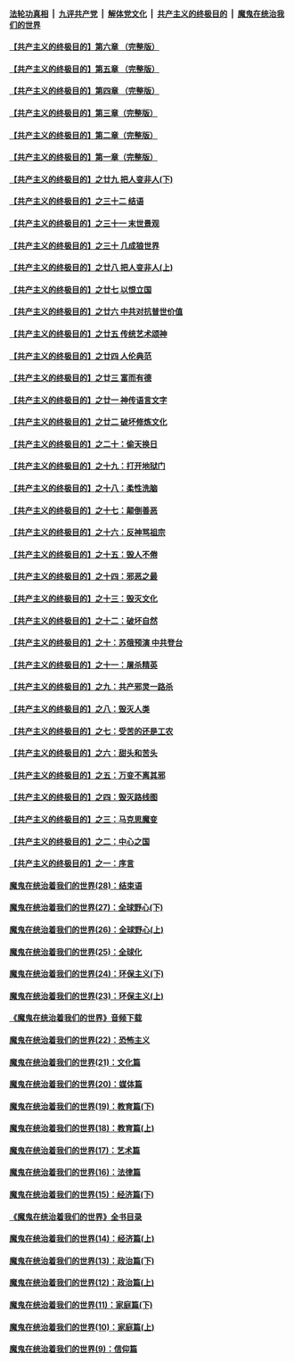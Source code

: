 ####  [法轮功真相](../../../../basic/blob/master/README.md?t=04090101) &nbsp;|&nbsp; [九评共产党](../../../../9ping.md/blob/master/README.md?t=04090101) &nbsp;|&nbsp; [解体党文化](../../../../jtdwh.md/blob/master/README.md?t=04090101)  &nbsp;|&nbsp; [共产主义的终极目的](../../../../gczydzjmd.md/blob/master/README.md?t=04090101) &nbsp;|&nbsp; [魔鬼在统治我们的世界](../../../../mgztzwmdsj.md/blob/master/README.md?t=04090101) 

#### [【共产主义的终极目的】第六章 （完整版）](../pages/nsc422/n11428913.md?t=04090101) 

#### [【共产主义的终极目的】第五章 （完整版）](../pages/nsc422/n11428912.md?t=04090101) 

#### [【共产主义的终极目的】第四章 （完整版）](../pages/nsc422/n11428907.md?t=04090101) 

#### [【共产主义的终极目的】第三章（完整版）](../pages/nsc422/n11428848.md?t=04090101) 

#### [【共产主义的终极目的】第二章（完整版）](../pages/nsc422/n11428831.md?t=04090101) 

#### [【共产主义的终极目的】第一章（完整版）](../pages/nsc422/n11417651.md?t=04090101) 

#### [【共产主义的终极目的】之廿九 把人变非人(下)](../pages/nsc422/n11344140.md?t=04090101) 

#### [【共产主义的终极目的】之三十二 结语](../pages/nsc422/n11360535.md?t=04090101) 

#### [【共产主义的终极目的】之三十一 末世景观](../pages/nsc422/n11351129.md?t=04090101) 

#### [【共产主义的终极目的】之三十 几成狼世界](../pages/nsc422/n11348280.md?t=04090101) 

#### [【共产主义的终极目的】之廿八 把人变非人(上)](../pages/nsc422/n11340492.md?t=04090101) 

#### [【共产主义的终极目的】之廿七 以恨立国](../pages/nsc422/n11336944.md?t=04090101) 

#### [【共产主义的终极目的】之廿六 中共对抗普世价值](../pages/nsc422/n11324785.md?t=04090101) 

#### [【共产主义的终极目的】之廿五 传统艺术颂神](../pages/nsc422/n11296396.md?t=04090101) 

#### [【共产主义的终极目的】之廿四 人伦典范](../pages/nsc422/n11296397.md?t=04090101) 

#### [【共产主义的终极目的】之廿三 富而有德](../pages/nsc422/n11283598.md?t=04090101) 

#### [【共产主义的终极目的】之廿一 神传语言文字](../pages/nsc422/n11263265.md?t=04090101) 

#### [【共产主义的终极目的】之廿二 破坏修炼文化](../pages/nsc422/n11245728.md?t=04090101) 

#### [【共产主义的终极目的】之二十：偷天换日](../pages/nsc422/n11238846.md?t=04090101) 

#### [【共产主义的终极目的】之十九：打开地狱门](../pages/nsc422/n11206376.md?t=04090101) 

#### [【共产主义的终极目的】之十八：柔性洗脑](../pages/nsc422/n11199994.md?t=04090101) 

#### [【共产主义的终极目的】之十七：颠倒善恶](../pages/nsc422/n11179782.md?t=04090101) 

#### [【共产主义的终极目的】之十六：反神骂祖宗](../pages/nsc422/n11166798.md?t=04090101) 

#### [【共产主义的终极目的】之十五：毁人不倦](../pages/nsc422/n11166792.md?t=04090101) 

#### [【共产主义的终极目的】之十四：邪恶之最](../pages/nsc422/n11150249.md?t=04090101) 

#### [【共产主义的终极目的】之十三：毁灭文化](../pages/nsc422/n11135227.md?t=04090101) 

#### [【共产主义的终极目的】之十二：破坏自然](../pages/nsc422/n11135214.md?t=04090101) 

#### [【共产主义的终极目的】之十：苏俄预演 中共登台](../pages/nsc422/n11118424.md?t=04090101) 

#### [【共产主义的终极目的】之十一：屠杀精英](../pages/nsc422/n11118442.md?t=04090101) 

#### [【共产主义的终极目的】之九：共产邪灵一路杀](../pages/nsc422/n11114139.md?t=04090101) 

#### [【共产主义的终极目的】之八：毁灭人类](../pages/nsc422/n11108503.md?t=04090101) 

#### [【共产主义的终极目的】之七：受苦的还是工农](../pages/nsc422/n11101809.md?t=04090101) 

#### [【共产主义的终极目的】之六：甜头和苦头](../pages/nsc422/n11096971.md?t=04090101) 

#### [【共产主义的终极目的】之五：万变不离其邪](../pages/nsc422/n11091285.md?t=04090101) 

#### [【共产主义的终极目的】之四：毁灭路线图](../pages/nsc422/n11086284.md?t=04090101) 

#### [【共产主义的终极目的】之三：马克思魔变](../pages/nsc422/n11061941.md?t=04090101) 

#### [【共产主义的终极目的】之二：中心之国](../pages/nsc422/n11047728.md?t=04090101) 

#### [【共产主义的终极目的】之一：序言](../pages/nsc422/n11086077.md?t=04090101) 

#### [魔鬼在统治着我们的世界(28)：结束语](../pages/nsc422/n10936246.md?t=04090101) 

#### [魔鬼在统治着我们的世界(27)：全球野心(下)](../pages/nsc422/n10928319.md?t=04090101) 

#### [魔鬼在统治着我们的世界(26)：全球野心(上)](../pages/nsc422/n10900318.md?t=04090101) 

#### [魔鬼在统治着我们的世界(25)：全球化](../pages/nsc422/n10788205.md?t=04090101) 

#### [魔鬼在统治着我们的世界(24)：环保主义(下)](../pages/nsc422/n10695307.md?t=04090101) 

#### [魔鬼在统治着我们的世界(23)：环保主义(上)](../pages/nsc422/n10688613.md?t=04090101) 

#### [《魔鬼在统治着我们的世界》音频下载](../pages/nsc422/n10635553.md?t=04090101) 

#### [魔鬼在统治着我们的世界(22)：恐怖主义](../pages/nsc422/n10614727.md?t=04090101) 

#### [魔鬼在统治着我们的世界(21)：文化篇](../pages/nsc422/n10597706.md?t=04090101) 

#### [魔鬼在统治着我们的世界(20)：媒体篇](../pages/nsc422/n10586579.md?t=04090101) 

#### [魔鬼在统治着我们的世界(19)：教育篇(下)](../pages/nsc422/n10564808.md?t=04090101) 

#### [魔鬼在统治着我们的世界(18)：教育篇(上)](../pages/nsc422/n10526970.md?t=04090101) 

#### [魔鬼在统治着我们的世界(17)：艺术篇](../pages/nsc422/n10499093.md?t=04090101) 

#### [魔鬼在统治着我们的世界(16)：法律篇](../pages/nsc422/n10485969.md?t=04090101) 

#### [魔鬼在统治着我们的世界(15)：经济篇(下)](../pages/nsc422/n10469975.md?t=04090101) 

#### [《魔鬼在统治着我们的世界》全书目录](../pages/nsc422/n10464261.md?t=04090101) 

#### [魔鬼在统治着我们的世界(14)：经济篇(上)](../pages/nsc422/n10457370.md?t=04090101) 

#### [魔鬼在统治着我们的世界(13)：政治篇(下)](../pages/nsc422/n10448270.md?t=04090101) 

#### [魔鬼在统治着我们的世界(12)：政治篇(上)](../pages/nsc422/n10444576.md?t=04090101) 

#### [魔鬼在统治着我们的世界(11)：家庭篇(下)](../pages/nsc422/n10440961.md?t=04090101) 

#### [魔鬼在统治着我们的世界(10)：家庭篇(上)](../pages/nsc422/n10435448.md?t=04090101) 

#### [魔鬼在统治着我们的世界(9)：信仰篇](../pages/nsc422/n10432159.md?t=04090101) 

